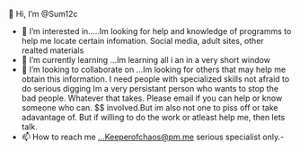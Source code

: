  👋 Hi, I’m @Sum12c
- 👀 I’m interested in.....Im looking for help and knowledge of programms to help me locate certain infomation. Social media, adult sites, other realted materials  
- 🌱 I’m currently learning ...Im  learning all i an in a very short window
- 💞️ I’m looking to collaborate on ...Im looking for others that may help me obtain this information. I need people with specialized skills not afraid to do serious digging
Im a very persistant person who wants to stop the bad people. Whatever that takes. Please email if you can help or know someone who can. 
$$ involved.But im also not one to piss off or take adavantage of. But if willing to do the work or atleast help me, then lets talk. 
- 📫 How to reach me ...Keeperofchaos@pm.me
serious specialist only.-




<!---
Sum12c/Sum12c is a ✨ special ✨ repository because its `README.md` (this file) appears on your GitHub profile.
You can click the Preview link to take a look at your changes.
--->
